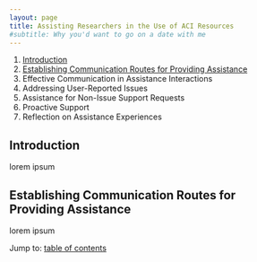 ```yaml
---
layout: page
title: Assisting Researchers in the Use of ACI Resources
#subtitle: Why you'd want to go on a date with me
---
```


<a name="toc"></a>
1. [Introduction](#introduction)
2. [Establishing Communication Routes for Providing Assistance](#routes)
3. Effective Communication in Assistance Interactions
4. Addressing User-Reported Issues
5. Assistance for Non-Issue Support Requests
6. Proactive Support
7. Reflection on Assistance Experiences

<a name="introduction"></a>
## Introduction

lorem ipsum

<a name="routes"></a>
## Establishing Communication Routes for Providing Assistance

lorem ipsum

Jump to: [table of contents](#toc)
